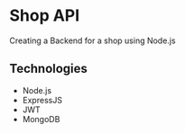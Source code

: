 # Shop API

Creating a Backend for a shop using Node.js

## Technologies

- Node.js
- ExpressJS
- JWT
- MongoDB
